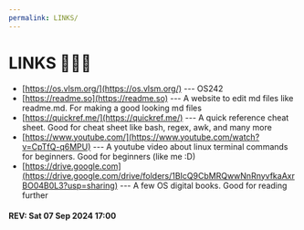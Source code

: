 ```yaml
---
permalink: LINKS/
---
```


# LINKS 🔗🔗🔗
- [https://os.vlsm.org/](https://os.vlsm.org/) --- OS242
- [https://readme.so](https://readme.so) --- A website to edit md files like readme.md. For making a good looking md files
- [https://quickref.me/](https://quickref.me/) --- A quick reference cheat sheet. Good for cheat sheet like bash, regex, awk, and many more
- [https://www.youtube.com/](https://www.youtube.com/watch?v=CpTfQ-q6MPU) --- A youtube video about linux terminal commands for beginners. Good for beginners (like me :D)
- [https://drive.google.com](https://drive.google.com/drive/folders/1BIcQ9CbMRQwwNnRnyvfkaAxrBO04B0L3?usp=sharing) --- A few OS digital books. Good for reading further

#### REV: Sat 07 Sep 2024 17:00
